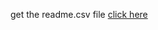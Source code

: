 get the readme.csv file 
[click here](https://drive.google.com/file/d/1vZQSsw62iFd2GKh0c6F5ttxoB0VG4NIt/view?usp=sharing)
